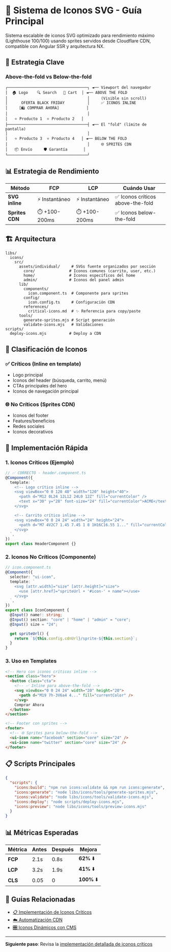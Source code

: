 # 🎨 Sistema de Iconos SVG - Guía Principal

Sistema escalable de iconos SVG optimizado para rendimiento máximo (Lighthouse 100/100) usando sprites servidos desde Cloudflare CDN, compatible con Angular SSR y arquitectura NX.

## 🎯 Estrategia Clave

### Above-the-fold vs Below-the-fold

```
┌───────────────────────────────────┐ ◄── Viewport del navegador
│  🏠 Logo    🔍 Search   🛒 Cart  │ ◄── ABOVE THE FOLD
│                                   │     (Visible sin scroll)
│      OFERTA BLACK FRIDAY          │     ✅ ICONOS INLINE
│     [🛍️ COMPRAR AHORA]            │
│                                   │
│   ⭐ Producto 1  ⭐ Producto 2   │
├───────────────────────────────────┤ ◄── El "fold" (límite de pantalla)
│                                   │
│   ⭐ Producto 3  ⭐ Producto 4   │ ◄── BELOW THE FOLD
│                                   │     🌐 SPRITES CDN
│   📦 Envío     🛡️ Garantía       │
└───────────────────────────────────┘
```

## 📊 Estrategia de Rendimiento

| Método          | FCP            | LCP            | Cuándo Usar                       |
| --------------- | -------------- | -------------- | --------------------------------- |
| **SVG inline**  | ⚡ Instantáneo | ⚡ Instantáneo | ✅ Iconos críticos above-the-fold |
| **Sprites CDN** | ⏱️ +100-200ms  | ⏱️ +100-200ms  | ✅ Iconos below-the-fold          |

## 🏗️ Arquitectura

```
libs/
  icons/
    src/
      assets/individual/     # SVGs fuente organizados por sección
        core/               # Iconos comunes (carrito, user, etc.)
        home/               # Iconos específicos del home
        admin/              # Iconos del panel admin
      lib/
        components/
          icon.component.ts  # Componente para sprites
        config/
          icon.config.ts     # Configuración CDN
        references/
          critical-icons.md  # ✨ Referencia para copy/paste
      tools/
        generate-sprites.mjs # Script generación
        validate-icons.mjs   # Validaciones
scripts/
  deploy-icons.mjs          # Deploy a CDN
```

## 🎯 Clasificación de Iconos

### ✅ Críticos (Inline en template)

- Logo principal
- Iconos del header (búsqueda, carrito, menú)
- CTAs principales del hero
- Iconos de navegación principal

### 🌐 No Críticos (Sprites CDN)

- Iconos del footer
- Features/beneficios
- Redes sociales
- Iconos decorativos

## 🚀 Implementación Rápida

### 1. Iconos Críticos (Ejemplo)

```typescript
// ✅ CORRECTO - header.component.ts
@Component({
  template: `
    <!-- Logo crítico inline -->
    <svg viewBox="0 0 120 40" width="120" height="40">
      <path d="M12 0L24 12L12 24L0 12Z" fill="currentColor" />
      <text x="30" y="28" font-size="24" fill="currentColor">ACME</text>
    </svg>

    <!-- Carrito crítico inline -->
    <svg viewBox="0 0 24 24" width="24" height="24">
      <path d="M7 4V2C7 1.45 7.45 1 8 1H16C16.55 1..." fill="currentColor" />
    </svg>
  `,
})
export class HeaderComponent {}
```

### 2. Iconos No Críticos (Componente)

```typescript
// icon.component.ts
@Component({
  selector: "ui-icon",
  template: `
    <svg [attr.width]="size" [attr.height]="size">
      <use [attr.href]="spriteUrl + '#icon-' + name"></use>
    </svg>
  `,
})
export class IconComponent {
  @Input() name!: string;
  @Input() section: "core" | "home" | "admin" = "core";
  @Input() size = "24";

  get spriteUrl() {
    return `${this.config.cdnUrl}/sprite-${this.section}`;
  }
}
```

### 3. Uso en Templates

```html
<!-- Hero con iconos críticos inline -->
<section class="hero">
  <button class="cta">
    <!-- ✅ Inline para above-the-fold -->
    <svg viewBox="0 0 24 24" width="20" height="20">
      <path d="M19 7h-3V6a4 4..." fill="currentColor" />
    </svg>
    Comprar Ahora
  </button>
</section>

<!-- Footer con sprites -->
<footer>
  <!-- 🌐 Sprites para below-the-fold -->
  <ui-icon name="facebook" section="core" size="24" />
  <ui-icon name="twitter" section="core" size="24" />
</footer>
```

## 📋 Scripts Principales

```json
{
  "scripts": {
    "icons:build": "npm run icons:validate && npm run icons:generate",
    "icons:generate": "node libs/icons/tools/generate-sprites.mjs",
    "icons:validate": "node libs/icons/tools/validate-icons.mjs",
    "icons:deploy": "node scripts/deploy-icons.mjs",
    "icons:preview": "node libs/icons/tools/preview-icons.mjs"
  }
}
```

## 📊 Métricas Esperadas

| Métrica | Antes | Después | Mejora      |
| ------- | ----- | ------- | ----------- |
| **FCP** | 2.1s  | 0.8s    | **62%** ⬇️  |
| **LCP** | 3.2s  | 1.9s    | **41%** ⬇️  |
| **CLS** | 0.05  | 0       | **100%** ⬇️ |

## 🔗 Guías Relacionadas

- [📋 Implementación de Iconos Críticos](./critical-icons.md)
- [☁️ Automatización CDN](./cdn-automation.md)
- [🎛️ Iconos Dinámicos con CMS](./dynamic-icons-cms.md)

---

**Siguiente paso**: Revisa la [implementación detallada de iconos críticos](./critical-icons.md)
